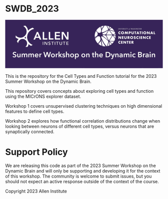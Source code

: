 # SWDB_2023
![SWDB_2023](/code/workshop1/resources/cropped-SummerWorkshop_Header.png)

This is the repository for the Cell Types and Function tutorial for the 2023 Summer Workshop on the Dynamic Brain.

This repository covers concepts about exploring cell types and function using the MICrONS explorer dataset.

Workshop 1 covers unsupervised clustering techniques on high dimensional features to define cell types.

Workshop 2 explores how functional correlation distributions change when looking between neurons of different cell types, 
versus neurons that are synaptically connected. 

# Support Policy

We are releasing this code as part of the 2023 Summer Workshop on the Dynamic Brain and will only be supporting and developing it for the context of this workshop. The community is welcome to submit issues, but you should not expect an active response outside of the context of the course.

Copyright 2023 Allen Institute






